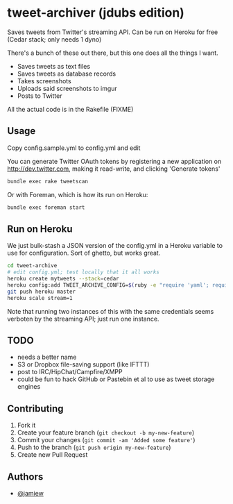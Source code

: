 tweet-archiver (jdubs edition)
=============================

Saves tweets from Twitter's streaming API. Can be run on Heroku for free (Cedar stack; only needs 1 dyno)

There's a bunch of these out there, but this one does all the things I want.

* Saves tweets as text files
* Saves tweets as database records
* Takes screenshots
* Uploads said screenshots to imgur
* Posts to Twitter

All the actual code is in the Rakefile (FIXME)

Usage
-----

Copy config.sample.yml to config.yml and edit

You can generate Twitter OAuth tokens by registering a new application on
<http://dev.twitter.com>, making it read-write, and clicking 'Generate tokens'

```bash
bundle exec rake tweetscan
```

Or with Foreman, which is how its run on Heroku:

```bash
bundle exec foreman start
```

Run on Heroku
-------------

We just bulk-stash a JSON version of the config.yml in a Heroku variable to use for configuration. Sort of ghetto, but works great.

```bash
cd tweet-archive
# edit config.yml; test locally that it all works
heroku create mytweets --stack=cedar
heroku config:add TWEET_ARCHIVE_CONFIG=$(ruby -e "require 'yaml'; require 'json'; puts YAML.load(File.open('config.yml').read).to_json")
git push heroku master
heroku scale stream=1
```

Note that running two instances of this with the same credentials seems verboten by the streaming API; just run one instance.

TODO
----

* needs a better name
* S3 or Dropbox file-saving support (like IFTTT)
* post to IRC/HipChat/Campfire/XMPP
* could be fun to hack GitHub or Pastebin et al to use as tweet storage engines

Contributing
------------

1. Fork it
2. Create your feature branch (`git checkout -b my-new-feature`)
3. Commit your changes (`git commit -am 'Added some feature'`)
4. Push to the branch (`git push origin my-new-feature`)
5. Create new Pull Request


Authors
-------

* [@jamiew](https://github.com/jamiew)

